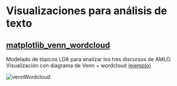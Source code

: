 # Visualizaciones para análisis de texto

## [matplotlib_venn_wordcloud](https://github.com/paulbrodersen/matplotlib_venn_wordcloud) 

Modelado de tópicos LDA para analizar los tres discursos de AMLO. Visualización con diagrama de Venn + wordcloud [(ejemplo)](https://nbviewer.jupyter.org/github/fer-aguirre/wordsVis/blob/master/notebooks/vennWordcloud.ipynb) 

![vennWordcloud](https://github.com/fer-aguirre/wordsVis/blob/master/outputs/vennWordcloud.png)

